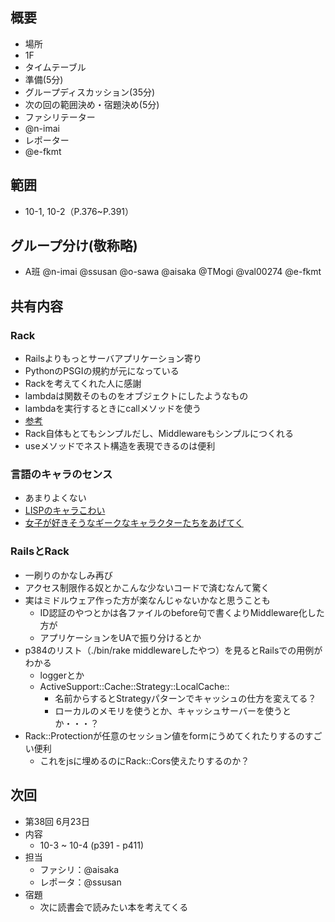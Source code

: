 概要
---

+ 場所
 + 1F
+ タイムテーブル
 + 準備(5分)
 + グループディスカッション(35分)
 + 次の回の範囲決め・宿題決め(5分)
+ ファシリテーター
 + @n-imai
+ レポーター
 + @e-fkmt

範囲
---

+ 10-1, 10-2（P.376~P.391）

グループ分け(敬称略)
---

+ A班 @n-imai @ssusan @o-sawa @aisaka @TMogi @val00274 @e-fkmt

共有内容
---

### Rack
+ Railsよりもっとサーバアプリケーション寄り
+ PythonのPSGIの規約が元になっている
+ Rackを考えてくれた人に感謝
+ lambdaは関数そのものをオブジェクトにしたようなもの
+ lambdaを実行するときにcallメソッドを使う
+ [参考](http://qiita.com/ryo-ma/items/24c46592b45775e8644d)
+ Rack自体もとてもシンプルだし、Middlewareもシンプルにつくれる
+ useメソッドでネスト構造を表現できるのは便利

### 言語のキャラのセンス
+ あまりよくない
+ [LISPのキャラこわい](http://www.amazon.co.jp/dp/4873115876)
+ [女子が好きそうなギークなキャラクターたちをあげてく](http://kahonyuun.hatenablog.jp/entry/2014/12/20/100637)

### RailsとRack
+ 一刷りのかなしみ再び
+ アクセス制限作る奴とかこんな少ないコードで済むなんて驚く
+ 実はミドルウェア作った方が楽なんじゃないかなと思うことも
  + ID認証のやつとかは各ファイルのbefore句で書くよりMiddleware化した方が
  + アプリケーションをUAで振り分けるとか
+ p384のリスト（./bin/rake middlewareしたやつ）を見るとRailsでの用例がわかる
  + loggerとか
  + ActiveSupport::Cache::Strategy::LocalCache::
      + 名前からするとStrategyパターンでキャッシュの仕方を変えてる？
      + ローカルのメモリを使うとか、キャッシュサーバーを使うとか・・・？
+ Rack::Protectionが任意のセッション値をformにうめてくれたりするのすごい便利
  + これをjsに埋めるのにRack::Cors使えたりするのか？

次回
---
+ 第38回 6月23日
+ 内容
  + 10-3 ~ 10-4 (p391 - p411)
+ 担当
  + ファシリ：@aisaka
  + レポータ：@ssusan
+ 宿題
  + 次に読書会で読みたい本を考えてくる
